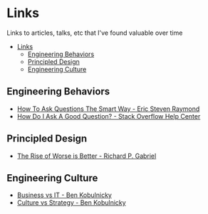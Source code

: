 # Links

Links to articles, talks, etc that I've found valuable over time

<!--ts-->
* [Links](#links)
   * [Engineering Behaviors](#engineering-behaviors)
   * [Principled Design](#principled-design)
   * [Engineering Culture](#engineering-culture)
<!--te-->

## Engineering Behaviors

* [How To Ask Questions The Smart Way - Eric Steven Raymond](http://www.catb.org/~esr/faqs/smart-questions.html)
* [How Do I Ask A Good Question? - Stack Overflow Help Center](https://stackoverflow.com/help/how-to-ask)

## Principled Design

* [The Rise of Worse is Better - Richard P. Gabriel](https://www.dreamsongs.com/RiseOfWorseIsBetter.html)

## Engineering Culture

* [Business vs IT - Ben Kobulnicky](https://www.youtube.com/watch?v=Ep7jbOAvIHM&ab_channel=BenKobulnicky)
* [Culture vs Strategy - Ben Kobulnicky](https://www.youtube.com/watch?v=XDNyiS7zORI&ab_channel=BenKobulnicky)
